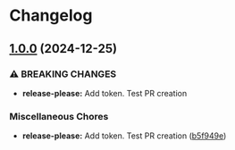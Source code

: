 # Changelog

## [1.0.0](https://github.com/onlyidev/course_work_slides/compare/v0.0.0...v1.0.0) (2024-12-25)


### ⚠ BREAKING CHANGES

* **release-please:** Add token. Test PR creation

### Miscellaneous Chores

* **release-please:** Add token. Test PR creation ([b5f949e](https://github.com/onlyidev/course_work_slides/commit/b5f949e8dc9b92f041266ba32086ce68eaa07418))
